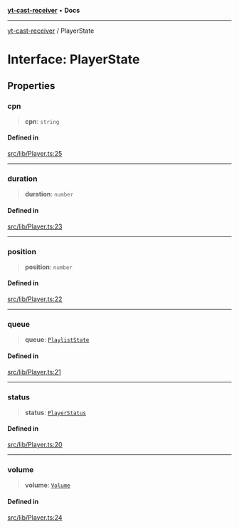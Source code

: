 [**yt-cast-receiver**](../README.md) • **Docs**

***

[yt-cast-receiver](../README.md) / PlayerState

# Interface: PlayerState

## Properties

### cpn

> **cpn**: `string`

#### Defined in

[src/lib/Player.ts:25](https://github.com/patrickkfkan/yt-cast-receiver/blob/7898fbce0f56a5f9871c7ea968fa6c6f4e21202f/src/lib/Player.ts#L25)

***

### duration

> **duration**: `number`

#### Defined in

[src/lib/Player.ts:23](https://github.com/patrickkfkan/yt-cast-receiver/blob/7898fbce0f56a5f9871c7ea968fa6c6f4e21202f/src/lib/Player.ts#L23)

***

### position

> **position**: `number`

#### Defined in

[src/lib/Player.ts:22](https://github.com/patrickkfkan/yt-cast-receiver/blob/7898fbce0f56a5f9871c7ea968fa6c6f4e21202f/src/lib/Player.ts#L22)

***

### queue

> **queue**: [`PlaylistState`](PlaylistState.md)

#### Defined in

[src/lib/Player.ts:21](https://github.com/patrickkfkan/yt-cast-receiver/blob/7898fbce0f56a5f9871c7ea968fa6c6f4e21202f/src/lib/Player.ts#L21)

***

### status

> **status**: [`PlayerStatus`](../type-aliases/PlayerStatus.md)

#### Defined in

[src/lib/Player.ts:20](https://github.com/patrickkfkan/yt-cast-receiver/blob/7898fbce0f56a5f9871c7ea968fa6c6f4e21202f/src/lib/Player.ts#L20)

***

### volume

> **volume**: [`Volume`](Volume.md)

#### Defined in

[src/lib/Player.ts:24](https://github.com/patrickkfkan/yt-cast-receiver/blob/7898fbce0f56a5f9871c7ea968fa6c6f4e21202f/src/lib/Player.ts#L24)
